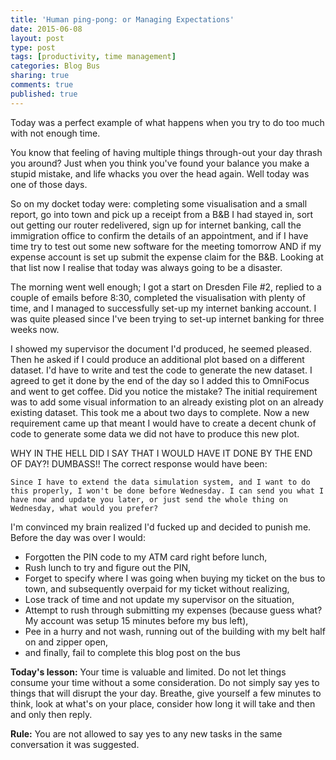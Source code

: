 ```yaml
---
title: 'Human ping-pong: or Managing Expectations'
date: 2015-06-08
layout: post
type: post
tags: [productivity, time management]
categories: Blog Bus
sharing: true
comments: true
published: true
---
```


Today was a perfect example of what happens when you try to do too much with not enough time. 

You know that feeling of having multiple things through-out your day thrash you around? Just when you think you've found your balance you make a stupid mistake, and life whacks you over the head again. Well today was one of those days.

So on my docket today were: completing some visualisation and a small report, go into town and pick up a receipt from a B&B I had stayed in, sort out getting our router redelivered, sign up for internet banking, call the immigration office to confirm the details of an appointment, and if I have time try to test out some new software for the meeting tomorrow AND if my expense account is set up submit the expense claim for the B&B. Looking at that list now I realise that today was always going to be a disaster.

The morning went well enough; I got a start on Dresden File #2, replied to a couple of emails before 8:30, completed the visualisation with plenty of time, and I managed to successfully set-up my internet banking account. I was quite pleased since I've been trying to set-up internet banking for three weeks now.

I showed my supervisor the document I'd produced, he seemed pleased. Then he asked if I could produce an additional plot based on a different dataset. I'd have to write and test the code to generate the new dataset. I agreed to get it done by the end of the day so I added this to OmniFocus and went to get coffee. Did you notice the mistake? The initial requirement was to add some visual information to an already existing plot on an already existing dataset. This took me a about two days to complete. Now a new requirement came up that meant I would have to create a decent chunk of code to generate some data we did not have to produce this new plot. 

WHY IN THE HELL DID I SAY THAT I WOULD HAVE IT DONE BY THE END OF DAY?! DUMBASS!! The correct response would have been:

    Since I have to extend the data simulation system, and I want to do this properly, I won't be done before Wednesday. I can send you what I have now and update you later, or just send the whole thing on Wednesday, what would you prefer?

I'm convinced my brain realized I'd fucked up and decided to punish me. Before the day was over I would:

- Forgotten the PIN code to my ATM card right before lunch,
- Rush lunch to try and figure out the PIN,
- Forget to specify where I was going when buying my ticket on the bus to town, and subsequently overpaid for my ticket without realizing,
- Lose track of time and not update my supervisor on the situation,
- Attempt to rush through submitting my expenses (because guess what? My account was setup 15 minutes before my bus left),
- Pee in a hurry and not wash, running out of the building with my belt half on and zipper open,
- and finally, fail to complete this blog post on the bus

**Today's lesson:** Your time is valuable and limited. Do not let things consume your time without a some consideration. Do not simply say yes to things that will disrupt the your day. Breathe, give yourself a few minutes to think, look at what's on your place, consider how long it will take and then and only then reply.

**Rule:** You are not allowed to say yes to any new tasks in the same conversation it was suggested.
